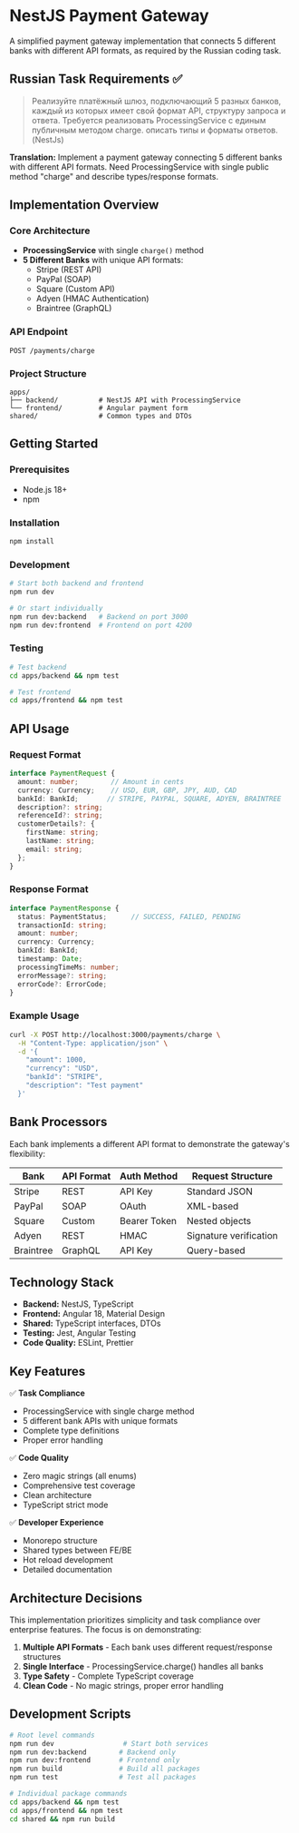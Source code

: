 # NestJS Payment Gateway

A simplified payment gateway implementation that connects 5 different banks with different API formats, as required by the Russian coding task.

## Russian Task Requirements ✅

> Реализуйте платёжный шлюз, подключающий 5 разных банков, каждый из которых имеет свой формат API, структуру запроса и ответа. Требуется реализовать ProcessingService с единым публичным методом charge. описать типы и форматы ответов. (NestJs)

**Translation:** Implement a payment gateway connecting 5 different banks with different API formats. Need ProcessingService with single public method "charge" and describe types/response formats.

## Implementation Overview

### Core Architecture
- **ProcessingService** with single `charge()` method
- **5 Different Banks** with unique API formats:
  - Stripe (REST API)
  - PayPal (SOAP)
  - Square (Custom API)
  - Adyen (HMAC Authentication)
  - Braintree (GraphQL)

### API Endpoint
```
POST /payments/charge
```

### Project Structure
```
apps/
├── backend/          # NestJS API with ProcessingService
└── frontend/         # Angular payment form
shared/               # Common types and DTOs
```

## Getting Started

### Prerequisites
- Node.js 18+
- npm

### Installation
```bash
npm install
```

### Development
```bash
# Start both backend and frontend
npm run dev

# Or start individually
npm run dev:backend   # Backend on port 3000
npm run dev:frontend  # Frontend on port 4200
```

### Testing
```bash
# Test backend
cd apps/backend && npm test

# Test frontend  
cd apps/frontend && npm test
```

## API Usage

### Request Format
```typescript
interface PaymentRequest {
  amount: number;        // Amount in cents
  currency: Currency;    // USD, EUR, GBP, JPY, AUD, CAD
  bankId: BankId;       // STRIPE, PAYPAL, SQUARE, ADYEN, BRAINTREE
  description?: string;
  referenceId?: string;
  customerDetails?: {
    firstName: string;
    lastName: string;
    email: string;
  };
}
```

### Response Format
```typescript
interface PaymentResponse {
  status: PaymentStatus;      // SUCCESS, FAILED, PENDING
  transactionId: string;
  amount: number;
  currency: Currency;
  bankId: BankId;
  timestamp: Date;
  processingTimeMs: number;
  errorMessage?: string;
  errorCode?: ErrorCode;
}
```

### Example Usage
```bash
curl -X POST http://localhost:3000/payments/charge \
  -H "Content-Type: application/json" \
  -d '{
    "amount": 1000,
    "currency": "USD", 
    "bankId": "STRIPE",
    "description": "Test payment"
  }'
```

## Bank Processors

Each bank implements a different API format to demonstrate the gateway's flexibility:

| Bank | API Format | Auth Method | Request Structure |
|------|------------|-------------|-------------------|
| Stripe | REST | API Key | Standard JSON |
| PayPal | SOAP | OAuth | XML-based |
| Square | Custom | Bearer Token | Nested objects |
| Adyen | REST | HMAC | Signature verification |
| Braintree | GraphQL | API Key | Query-based |

## Technology Stack

- **Backend:** NestJS, TypeScript
- **Frontend:** Angular 18, Material Design
- **Shared:** TypeScript interfaces, DTOs
- **Testing:** Jest, Angular Testing
- **Code Quality:** ESLint, Prettier

## Key Features

✅ **Task Compliance**
- ProcessingService with single charge method
- 5 different bank APIs with unique formats
- Complete type definitions
- Proper error handling

✅ **Code Quality**
- Zero magic strings (all enums)
- Comprehensive test coverage
- Clean architecture
- TypeScript strict mode

✅ **Developer Experience**
- Monorepo structure
- Shared types between FE/BE
- Hot reload development
- Detailed documentation

## Architecture Decisions

This implementation prioritizes simplicity and task compliance over enterprise features. The focus is on demonstrating:

1. **Multiple API Formats** - Each bank uses different request/response structures
2. **Single Interface** - ProcessingService.charge() handles all banks
3. **Type Safety** - Complete TypeScript coverage
4. **Clean Code** - No magic strings, proper error handling

## Development Scripts

```bash
# Root level commands
npm run dev                 # Start both services
npm run dev:backend        # Backend only
npm run dev:frontend       # Frontend only
npm run build              # Build all packages
npm run test               # Test all packages

# Individual package commands
cd apps/backend && npm test
cd apps/frontend && npm test
cd shared && npm run build
``` 